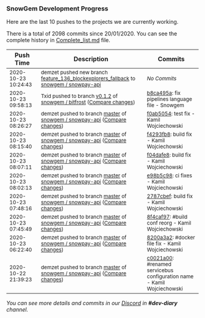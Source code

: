 
### SnowGem Development Progress

Here are the last 10 pushes to the projects we are currently working.

There is a total of 2098 commits since 20/01/2020. You can see the complete history in
 [Complete_list.md](Complete_list.md) file.

| Push Time | Description | Commits |
| --- | --- | --- |
| <sub>2020-10-23 10:24:43</sub> | <sub>demzet pushed new branch [feature\_136\_blockexplorers\_fallback](https://gitlab.com/snowgem/snowpay-api/commits/feature_136_blockexplorers_fallback) to [snowgem / snowpay\-api](https://gitlab.com/snowgem/snowpay-api)</sub> | <sub>_No Commits_</sub> |
| <sub>2020-10-23 09:58:13</sub> | <sub>Txid pushed to branch [v0\.1\.2](https://gitlab.com/snowgem/bitfrost/commits/v0.1.2) of [snowgem / bitfrost](https://gitlab.com/snowgem/bitfrost) ([Compare changes](https://gitlab.com/snowgem/bitfrost/compare/6e0c47d80ef1112e69d7ab35c8e7c225a096a18a...b8ca495af2855d100b4dddb4811fec876341d23b))</sub> | <sub>[b8ca495a](https://gitlab.com/snowgem/bitfrost/-/commit/b8ca495af2855d100b4dddb4811fec876341d23b): fix pipelines language file - Snowgem</sub> |
| <sub>2020-10-23 08:26:27</sub> | <sub>demzet pushed to branch [master](https://gitlab.com/snowgem/snowpay-api/commits/master) of [snowgem / snowpay\-api](https://gitlab.com/snowgem/snowpay-api) ([Compare changes](https://gitlab.com/snowgem/snowpay-api/compare/f4293fb893236898562940789046c1ca15a377fe...f0ab5054c389d59e093157e252e213d1e245dc36))</sub> | <sub>[f0ab5054](https://gitlab.com/snowgem/snowpay-api/-/commit/f0ab5054c389d59e093157e252e213d1e245dc36): test fix - Kamil Wojciechowski</sub> |
| <sub>2020-10-23 08:15:40</sub> | <sub>demzet pushed to branch [master](https://gitlab.com/snowgem/snowpay-api/commits/master) of [snowgem / snowpay\-api](https://gitlab.com/snowgem/snowpay-api) ([Compare changes](https://gitlab.com/snowgem/snowpay-api/compare/f04dafe832dd0020b60509c10598534e6eef87ee...f4293fb893236898562940789046c1ca15a377fe))</sub> | <sub>[f4293fb8](https://gitlab.com/snowgem/snowpay-api/-/commit/f4293fb893236898562940789046c1ca15a377fe): build fix - Kamil Wojciechowski</sub> |
| <sub>2020-10-23 08:07:11</sub> | <sub>demzet pushed to branch [master](https://gitlab.com/snowgem/snowpay-api/commits/master) of [snowgem / snowpay\-api](https://gitlab.com/snowgem/snowpay-api) ([Compare changes](https://gitlab.com/snowgem/snowpay-api/compare/e98b5c98095d7cbebf64d391f380490b04c62c82...f04dafe832dd0020b60509c10598534e6eef87ee))</sub> | <sub>[f04dafe8](https://gitlab.com/snowgem/snowpay-api/-/commit/f04dafe832dd0020b60509c10598534e6eef87ee): build fix - Kamil Wojciechowski</sub> |
| <sub>2020-10-23 08:02:13</sub> | <sub>demzet pushed to branch [master](https://gitlab.com/snowgem/snowpay-api/commits/master) of [snowgem / snowpay\-api](https://gitlab.com/snowgem/snowpay-api) ([Compare changes](https://gitlab.com/snowgem/snowpay-api/compare/2787cbef81fc42e05966f23333dc7f9c2edad69d...e98b5c98095d7cbebf64d391f380490b04c62c82))</sub> | <sub>[e98b5c98](https://gitlab.com/snowgem/snowpay-api/-/commit/e98b5c98095d7cbebf64d391f380490b04c62c82): ci fixes - Kamil Wojciechowski</sub> |
| <sub>2020-10-23 07:48:16</sub> | <sub>demzet pushed to branch [master](https://gitlab.com/snowgem/snowpay-api/commits/master) of [snowgem / snowpay\-api](https://gitlab.com/snowgem/snowpay-api) ([Compare changes](https://gitlab.com/snowgem/snowpay-api/compare/8f4caf9799216fc73d103da1c2bfb42dd11806f6...2787cbef81fc42e05966f23333dc7f9c2edad69d))</sub> | <sub>[2787cbef](https://gitlab.com/snowgem/snowpay-api/-/commit/2787cbef81fc42e05966f23333dc7f9c2edad69d): build fix - Kamil Wojciechowski</sub> |
| <sub>2020-10-23 07:45:49</sub> | <sub>demzet pushed to branch [master](https://gitlab.com/snowgem/snowpay-api/commits/master) of [snowgem / snowpay\-api](https://gitlab.com/snowgem/snowpay-api) ([Compare changes](https://gitlab.com/snowgem/snowpay-api/compare/8200a3a2d1eb7927f4d7a63814709851b9c396d5...8f4caf9799216fc73d103da1c2bfb42dd11806f6))</sub> | <sub>[8f4caf97](https://gitlab.com/snowgem/snowpay-api/-/commit/8f4caf9799216fc73d103da1c2bfb42dd11806f6): #build conf reorg - Kamil Wojciechowski</sub> |
| <sub>2020-10-23 06:22:40</sub> | <sub>demzet pushed to branch [master](https://gitlab.com/snowgem/snowpay-api/commits/master) of [snowgem / snowpay\-api](https://gitlab.com/snowgem/snowpay-api) ([Compare changes](https://gitlab.com/snowgem/snowpay-api/compare/c0021a002b13f6c95f68bb43ce834be627979e4e...8200a3a2d1eb7927f4d7a63814709851b9c396d5))</sub> | <sub>[8200a3a2](https://gitlab.com/snowgem/snowpay-api/-/commit/8200a3a2d1eb7927f4d7a63814709851b9c396d5): #docker file fix - Kamil Wojciechowski</sub> |
| <sub>2020-10-22 21:39:23</sub> | <sub>demzet pushed to branch [master](https://gitlab.com/snowgem/snowpay-api/commits/master) of [snowgem / snowpay\-api](https://gitlab.com/snowgem/snowpay-api) ([Compare changes](https://gitlab.com/snowgem/snowpay-api/compare/16a257717e772a16cc3880a0a47161b21fa61fd3...c0021a002b13f6c95f68bb43ce834be627979e4e))</sub> | <sub>[c0021a00](https://gitlab.com/snowgem/snowpay-api/-/commit/c0021a002b13f6c95f68bb43ce834be627979e4e): #renamed servicebus configuration name - Kamil Wojciechowski</sub> |

_You can see more details and commits in our [Discord](https://discord.gg/zumGnbg) in **#dev-diary** channel._
